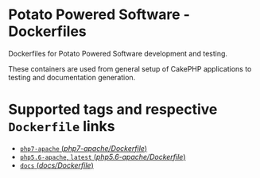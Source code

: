 # Potato Powered Software - Dockerfiles
Dockerfiles for Potato Powered Software development and testing.

These containers are used from general setup of CakePHP applications to testing and documentation generation.

# Supported tags and respective `Dockerfile` links

-	[`php7-apache` (*php7-apache/Dockerfile*)](https://github.com/PotatoPowered/docker/blob/master/cakephp/development/php5.6/apache/Dockerfile)
-	[`php5.6-apache`, `latest` (*php5.6-apache/Dockerfile*)](https://github.com/PotatoPowered/docker/blob/master/cakephp/development/php7/apache/Dockerfile)
-	[`docs` (*docs/Dockerfile*)](https://github.com/PotatoPowered/docker/blob/master/cakephp/documentation/sphinx/Dockerfile)